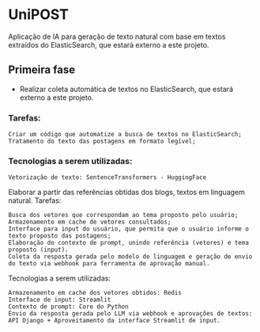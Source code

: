 # UniPOST

Aplicação de IA para geração de texto natural com base em textos extraídos do ElasticSearch,
que estará externo a este projeto.
    
    
## Primeira fase

* Realizar coleta automática de textos no ElasticSearch, que estará externo a este projeto.
    
### Tarefas:
    
    Criar um código que automatize a busca de textos no ElasticSearch;
    Tratamento do texto das postagens em formato legível;

### Tecnologias a serem utilizadas:

    Vetorização de texto: SentenceTransformers - HuggingFace

Elaborar a partir das referências obtidas dos blogs, textos em linguagem natural.
Tarefas:

    Busca dos vetores que correspondam ao tema proposto pelo usuário;
    Armazenamento em cache de vetores consultados;
    Interface para input do usuário, que permita que o usuário informe o texto proposto das postagens;
    Elaboração do contexto de prompt, unindo referência (vetores) e tema proposto (input).
    Coleta da resposta gerada pelo modelo de linguagem e geração de envio do texto via webhook para ferramenta de aprovação manual.

Tecnologias a serem utilizadas:

    Armazenamento em cache dos vetores obtidos: Redis
    Interface de input: Streamlit
    Contexto de prompt: Core do Python
    Envio da resposta gerada pelo LLM via webhook e aprovações de textos: API Django + Aproveitamento da interface Streamlit de input.
